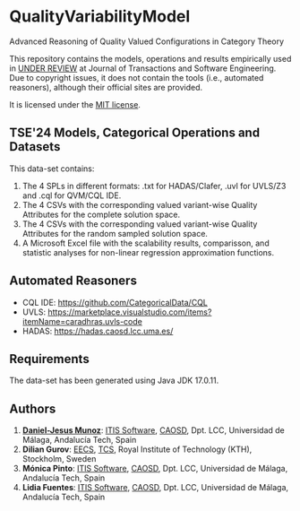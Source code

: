 # QualityVariabilityModel
Advanced Reasoning of Quality Valued Configurations in Category Theory

This repository contains the models, operations and results empirically used in [UNDER REVIEW](https://doi.org/) at Journal of Transactions and Software Engineering.
Due to copyright issues, it does not contain the tools (i.e., automated reasoners), although their official sites are provided.

It is licensed under the [MIT license](https://github.com/danieljmg/QualityVariabilityModel/blob/main/LICENSE).


## TSE'24 Models, Categorical Operations and Datasets

This data-set contains:

1. The 4 SPLs in different formats: .txt for HADAS/Clafer, .uvl for UVLS/Z3 and .cql for QVM/CQL IDE.
2. The 4 CSVs with the corresponding valued variant-wise Quality Attributes for the complete solution space.
3. The 4 CSVs with the corresponding valued variant-wise Quality Attributes for the random sampled solution space.
4. A Microsoft Excel file with the scalability results, comparisson, and statistic analyses for non-linear regression approximation functions.


## Automated Reasoners

- CQL IDE: https://github.com/CategoricalData/CQL
- UVLS: https://marketplace.visualstudio.com/items?itemName=caradhras.uvls-code
- HADAS: https://hadas.caosd.lcc.uma.es/


## Requirements

The data-set has been generated using Java JDK 17.0.11.

## Authors

1. **[Daniel-Jesus Munoz](https://github.com/danieljmg)**: [ITIS Software](https://www.uma.es/institutos-uma/info/118460/instituto-de-tecnologias-e-ingenieria-del-software/), [CAOSD](http://caosd.lcc.uma.es/), Dpt. LCC, Universidad de Málaga, Andalucía Tech, Spain
2. **Dilian Gurov**: [EECS](https://www.kth.se/en/eecs/), [TCS](https://www.kth.se/cs/tcs), Royal Institute of Technology (KTH), Stockholm, Sweden
3. **Mónica Pinto**: [ITIS Software](https://www.uma.es/institutos-uma/info/118460/instituto-de-tecnologias-e-ingenieria-del-software/), [CAOSD](http://caosd.lcc.uma.es/), Dpt. LCC, Universidad de Málaga, Andalucía Tech, Spain
4. **Lidia Fuentes**: [ITIS Software](https://www.uma.es/institutos-uma/info/118460/instituto-de-tecnologias-e-ingenieria-del-software/), [CAOSD](http://caosd.lcc.uma.es/), Dpt. LCC, Universidad de Málaga, Andalucía Tech, Spain
